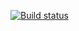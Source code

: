 [![Build status](https://ci.appveyor.com/api/projects/status/88inpftm0aqi2cyo?svg=true)](https://ci.appveyor.com/project/Mozly76/aqa-1-2)